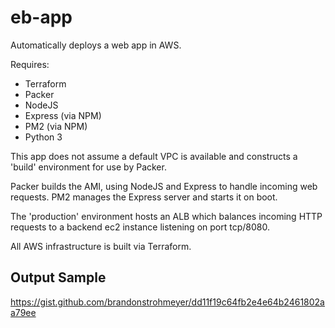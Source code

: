 # eb-app
Automatically deploys a web app in AWS.

Requires:
- Terraform
- Packer
- NodeJS
- Express (via NPM)
- PM2 (via NPM)
- Python 3

This app does not assume a default VPC is available and constructs a 'build' environment for use by Packer.

Packer builds the AMI, using NodeJS and Express to handle incoming web requests. PM2 manages the Express server and starts it on boot.

The 'production' environment hosts an ALB which balances incoming HTTP requests to a backend ec2 instance listening on port tcp/8080.

All AWS infrastructure is built via Terraform.

## Output Sample
https://gist.github.com/brandonstrohmeyer/dd11f19c64fb2e4e64b2461802aa79ee


